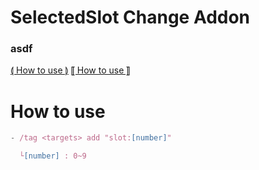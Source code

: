 # SelectedSlot Change Addon
### asdf
[⟬ How to use ⟭](#How-to-use)
[⟦ How to use ⟧](#How-to-use)

# How to use
```js
- /tag <targets> add "slot:[number]"

  └[number] : 0~9
```
